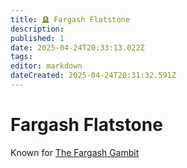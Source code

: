 ```yaml
---
title: 🪦 Fargash Flatstone
description: 
published: 1
date: 2025-04-24T20:33:13.022Z
tags: 
editor: markdown
dateCreated: 2025-04-24T20:31:32.591Z
---
```


# Fargash Flatstone

Known for [The Fargash Gambit](/geography/settlement/city/city-of-or/the-fargash-gambit.md)
